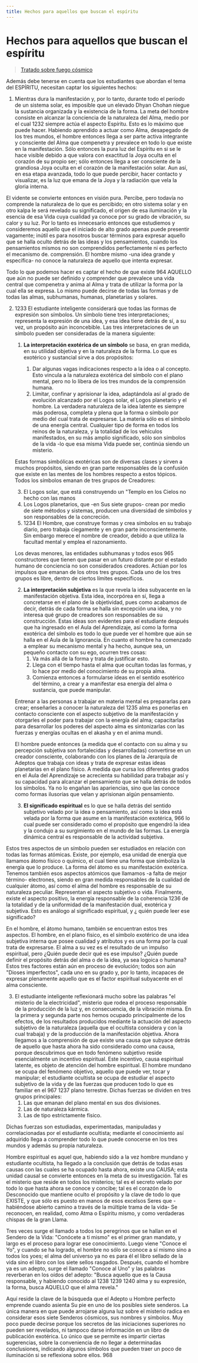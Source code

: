```yaml
---
title: Hechos para aquellos que buscan el espíritu
---
```


# Hechos para aquellos que buscan el espíritu

> [Tratado sobre fuego cósmico](/tratado-sobre-fuego-cosmico/el-fuego-electrico-espiritu#es963)

Además debe tenerse en cuenta que los estudiantes que abordan el tema del ESPÍRITU, necesitan captar los siguientes hechos:

1. Mientras dura la manifestación y, por lo tanto, durante todo el período de un sistema solar, es imposible que un elevado Dhyan Chohan niegue la sustancia organizada y la existencia de la forma. La meta del hombre consiste en alcanzar la conciencia de la naturaleza del Alma, medio por el cual <pin lang="en">1232</pin> siempre actúa el aspecto Espíritu. Esto es lo máximo que puede hacer. Habiendo aprendido a actuar como Alma, desapegado de los tres mundos, el hombre entonces llega a ser parte activa integrante y consciente del Alma que compenetra y prevalece en todo lo que existe en la manifestación. Sólo entonces la pura luz del Espíritu en si se le hace visible debido a que valora con exactitud la Joya oculta en el corazón de su propio ser; sólo entonces llega a ser consciente de la grandiosa Joya oculta en el corazón de la manifestación solar. Aun así, en esa etapa avanzada, todo lo que puede percibir, hacer contacto y visualizar, es la luz que emana de la Joya y la radiación que vela la gloria interna.
 
 El vidente se convierte entonces en visión pura. Percibe, pero todavía no comprende la naturaleza de lo que es percibido; en otro sistema solar y en otro kalpa le será revelado su significado, el origen de esa iluminación y la esencia de esa Vida cuya cualidad ya conoce por su grado de vibración, su calor y su luz. Por lo tanto es innecesario entonces que estudiemos y consideremos aquello que el iniciado de alto grado apenas puede presentir vagamente; inútil es para nosotros buscar términos para expresar aquello que se halla oculto detrás de las ideas y los pensamientos, cuando los pensamientos mismos no son comprendidos perfectamente ni es perfecto el mecanismo de. comprensión. El hombre mismo -una idea grande y específica- no conoce la naturaleza de aquello que intenta expresar.

 Todo lo que podemos hacer es captar el hecho de que existe <pin lang="es">964</pin> AQUELLO que aún no puede ser definido y comprender que prevalece una vida central que compenetra y anima al Alma y trata de utilizar la forma por la cual ella se expresa. Lo mismo puede decirse de todas las formas y de todas las almas, subhumanas, humanas, planetarias y solares.

2. <pin lang="en">1233</pin> El estudiante inteligente considerará que todas las formas de expresión son símbolos. Un símbolo tiene tres interpretaciones; representa la expresión de una idea, y esa idea tiene detrás de sí, a su vez, un propósito aún inconcebible. Las tres interpretaciones de un símbolo pueden ser consideradas de la manera siguiente:

   1. **La interpretación exotérica de un símbolo** se basa, en gran medida, en su utilidad objetiva y en la naturaleza de la forma. Lo que es exotérico y sustancial sirve a dos propósitos:
     
      1. Dar algunas vagas indicaciones respecto a la idea o al concepto. Esto vincula a la naturaleza exotérica del símbolo con el plano mental, pero no lo libera de los tres mundos de la comprensión humana.
      2. Limitar, confinar y aprisionar la idea, adaptándola así al grado de evolución alcanzado por el Logos solar, el Logos planetario y el hombre. La verdadera naturaleza de la idea latente es siempre más poderosa, completa y plena que la forma o símbolo por medio del cual trata de expresarse. La materia sólo es el símbolo de una energía central. Cualquier tipo de forma en todos los reinos de la naturaleza, y la totalidad de los vehículos manifestados, en su más amplio significado, sólo son símbolos de la vida -lo que esa misma Vida puede ser, continúa siendo un misterio.
     
     Estas formas simbólicas exotéricas son de diversas clases y sirven a muchos propósitos, siendo en gran parte responsables de la confusión que existe en las mentes de los hombres respecto a estos tópicos. Todos los símbolos emanan de tres grupos de Creadores:

      3. El Logos solar, que está construyendo un "Templo en los Cielos no hecho con las manos
      4. Los Logos planetarios, que -en Sus siete grupos- crean por medio de siete métodos y sistemas, producen una diversidad de símbolos y son responsables de la concreción.
      5. <pin lang="en">1234</pin> El Hombre, que construye formas y crea símbolos en su trabajo diario, pero trabaja ciegamente y en gran parte inconscientemente. Sin embargo merece el nombre de creador, debido a que utiliza la facultad mental y emplea el razonamiento.

     Los devas menores, las entidades subhumanas y todos esos <pin lang="es">965</pin> constructores que tienen que pasar en un futuro distante por el estado humano de conciencia no son considerados creadores. Actúan por los impulsos que emanan de los otros tres grupos. Cada uno de los tres grupos es libre, dentro de ciertos límites específicos.

   2. **La interpretación subjetiva** es la que revela la idea subyacente en la manifestación objetiva. Esta idea, incorpórea en sí, llega a concretarse en el plano de la objetividad, pues como acabamos de decir, detrás de cada forma se halla sin excepción una idea, y no interesa qué grupo de creadores son responsables de su construcción. Estas ideas son evidentes para el estudiante después que ha ingresado en el Aula del Aprendizaje, así como la forma exotérica del símbolo es todo lo que puede ver el hombre que aún se halla en el Aula de la Ignorancia. En cuanto el hombre ha comenzado a emplear su mecanismo mental y ha hecho, aunque sea, un pequeño contacto con su ego, ocurren tres cosas:
      1. Va más allá de la forma y trata de justificar esto.
      2. Llega con el tiempo hasta el alma que ocultan todas las formas, y lo hace por medio del conocimiento de su propia alma.
      3. Comienza entonces a formularse ideas en el sentido esotérico del término, a crear y a manifestar esa energía del alma o sustancia, que puede manipular.

     Entrenar a las personas a trabajar en materia mental es prepararlas para crear; enseñarles a conocer la naturaleza del <pin lang="en">1235</pin> alma es ponerlas en contacto consciente con el aspecto subjetivo de la manifestación y otorgarles el poder para trabajar con la energía del alma; capacitarlas para desarrollar los poderes del aspecto alma es sintonizarlas con las fuerzas y energías ocultas en el akasha y en el anima mundi.

     El hombre puede entonces (a medida que el contacto con su alma y su percepción subjetiva son fortalecidas y desarrolladas) convertirse en un creador consciente, colaborando con los planes de la Jerarquía de Adeptos que trabaja con ideas y trata de expresar estas ideas planetarias en el plano físico. A medida que cursa los diferentes grados en el Aula del Aprendizaje se acrecienta su habilidad para trabajar así y su capacidad para alcanzar el pensamiento que se halla detrás de todos los símbolos. Ya no lo engañan las apariencias, sino que las conoce como formas ilusorias que velan y aprisionan algún pensamiento.

   3. **El significado espiritual** es lo que se halla detrás del sentido subjetivo velado por la idea o pensamiento, así como la idea está velada por la forma que asume en la manifestación exotérica, <pin lang="es">966</pin> lo cual puede ser considerado como el propósito que engendró la idea y la condujo a su surgimiento en el mundo de las formas. La energía dinámica central es responsable de la actividad subjetiva.

 Estos tres aspectos de un símbolo pueden ser estudiados en relación con todas las formas atómicas. Existe, por ejemplo, esa unidad de energía que llamamos átomo físico o químico, el cual tiene una forma que simboliza la energía que lo produce. La forma del átomo es su manifestación exotérica. Tenemos también esos aspectos atómicos que llamamos -a falta de mejor término- electrones, siendo en gran medida responsables de la cualidad de cualquier átomo, así como el alma del hombre es responsable de su naturaleza peculiar. Representan el aspecto subjetivo o vida. Finalmente, existe el aspecto positivo, la energía responsable de la coherencia <pin lang="en">1236</pin> de la totalidad y de la uniformidad de la manifestación dual, exotérica y subjetiva. Esto es análogo al significado espiritual, y ¿ quién puede leer ese significado?

 En el hombre, el átomo humano, también se encuentran estos tres aspectos. El hombre, en el plano físico, es el símbolo exotérico de una idea subjetiva interna que posee cualidad y atributos y es una forma por la cual trata de expresarse. El alma a su vez es el resultado de un impulso espiritual, pero ¿Quién puede decir qué es ese impulso? ¿Quién puede definir el propósito detrás del alma o de la idea, ya sea logoica o humana? Estos tres factores están aún en proceso de evolución; todos son aún "Dioses imperfectos", cada uno en su grado y, por lo tanto, incapaces de expresar plenamente aquello que es el factor espiritual subyacente en el alma consciente.

3. El estudiante inteligente reflexionará mucho sobre las palabras "el misterio de la electricidad", misterio que rodea el proceso responsable de la producción de la luz y, en consecuencia, de la vibración misma. En la primera y segunda parte nos hemos ocupado principalmente de los efectos, de los resultados producidos mediante la actuación del aspecto subjetivo de la naturaleza (aquella que el ocultista considera y con la cual trabaja) y de la producción de la manifestación objetiva. Ahora llegamos a la comprensión de que existe una causa que subyace detrás de aquello que hasta ahora ha sido considerado como una causa, porque descubrimos que en todo fenómeno subjetivo reside esencialmente un incentivo espiritual. Este incentivo, causa espiritual latente, es objeto de atención del hombre espiritual. El hombre mundano se ocupa del fenómeno objetivo, aquello que puede ver, tocar y manipular; el estudiante ocultista se ocupa de estudiar el aspecto subjetivo de la vida y de las fuerzas que producen todo lo que es familiar en el <pin lang="es">967</pin> <pin lang="en">1237</pin> plano terrestre. Dichas fuerzas se dividen en tres grupos principales:
   1. Las que emanan del plano mental en sus dos divisiones.
   2. Las de naturaleza kármica.
   3. Las de tipo estrictamente físico.

 Dichas fuerzas son estudiadas, experimentadas, manipuladas y correlacionadas por el estudiante ocultista; mediante el conocimiento así adquirido llega a comprender todo lo que puede conocerse en los tres mundos y además su propia naturaleza.

Hombre espiritual es aquel que, habiendo sido a la vez hombre mundano y estudiante ocultista, ha llegado a la conclusión que detrás de todas esas causas con las cuales se ha ocupado hasta ahora, existe una CAUSA; esta unidad causal se convierte entonces en la meta de su investigación. Tal es el misterio que reside en todos los misterios; tal es el secreto velado por todo lo que hasta ahora se conoce y concibe; tal es el corazón de lo Desconocido que mantiene oculto el propósito y la clave de todo lo que EXISTE, y que sólo es puesto en manos de esos excelsos Seres que -habiéndose abierto camino a través de la múltiple trama de la vida- Se reconocen, en realidad, como Atma o Espíritu mismo, y como verdaderas chispas de la gran Llama.

Tres veces surge el llamado a todos los peregrinos que se hallan en el Sendero de la Vida: "Conócete a ti mismo" es el primer gran mandato, y largo es el proceso para lograr ese conocimiento. Luego viene "Conoce el Yo", y cuando se ha logrado, el hombre no sólo se conoce a sí mismo sino a todos los yoes; el alma del universo ya no es para él el libro sellado de la vida sino el libro con los siete sellos rasgados. Después, cuando el hombre ya es un adepto, surge el llamado "Conoce al Uno" y las palabras reverberan en los oídos de! adepto: "Busca aquello que es la Causa responsable, y habiendo conocido al <pin lang="en">1238</pin> <pin lang="en">1239</pin> <pin lang="en">1240</pin> alma y su expresión, la forma, busca AQUELLO que el alma revela."

Aquí reside la clave de la búsqueda que el Adepto u Hombre perfecto emprende cuando asienta Su pie en uno de los posibles siete senderos. La única manera en que puede arrojarse alguna luz sobre el misterio radica en considerar esos siete Senderos cósmicos, sus nombres y símbolos. Muy poco puede decirse porque los secretos de las iniciaciones superiores no pueden ser revelados, ni tampoco darse información en un libro de publicación exotérica. Lo único que se permite es impartir ciertas sugerencias, sobre la conveniencia de no llegar a determinadas conclusiones, indicando algunos símbolos que pueden traer un poco de iluminación si se reflexiona sobre ellos. <pin lang="es">968</pin>
